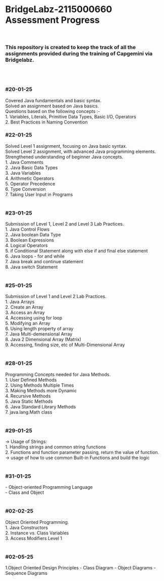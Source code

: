 # BridgeLabz-2115000660 Assessment Progress
<br>

<h3>This repository is created to keep the track of all the assignments provided during the training of Capgemini via Bridgelabz.</h3>

<br>
<br>

<h3>#20-01-25</h3>
Covered Java fundamentals and basic syntax.<br>
Solved an assignment based on Java basics.<br>
Questions based on the following concepts :-<br>
1. Variables, Literals, Primitive Data Types, Basic I/O, Operators<br>
2. Best Practices in Naming Convention<br>

<h3>#22-01-25</h3>
Solved Level 1 assignment, focusing on Java basic syntax.<br>
Solved Level 2 assignment, with advanced Java programming elements.<br>
Strengthened understanding of beginner Java concepts.<br>
1. Java Comments<br>
2. Java Basic Data Types<br>
3. Java Variables<br>
4. Arithmetic Operators<br>
5. Operator Precedence<br>
6. Type Conversion<br>
7. Taking User Input in Programs<br><br>

<h3>#23-01-25</h3>
Submission of Level 1, Level 2 and Level 3 Lab Practices. <br>
1. Java Control Flows<br>
2. Java boolean Data Type<br>
3. Boolean Expressions<br>
4. Logical Operators<br>
5. if Conditional Statement along with else if and final else statement<br>
6. Java loops - for and while<br>
7. Java break and continue statement<br>
8. Java switch Statement<br><br>

<h3>#25-01-25</h3>
Submission of Level 1 and Level 2 Lab Practices. <br>
1. Java Arrays<br>
2. Create an Array<br>
3. Access an Array<br>
4. Accessing using for loop<br>
5. Modifying an Array<br>
6. Using length property of array<br>
7. Java Multi-demensional Array<br>
8. Java 2 Dimensional Array (Matrix)<br>
9. Accessing, finding size, etc of Multi-Dimensional Array<br><br>

<h3>#28-01-25</h3>
Programming Concepts needed for Java Methods.<br>
1. User Defined Methods<br>
2. Using Methods Multiple Times<br>
3. Making Methods more Dynamic<br>
4. Recursive Methods<br>
5. Java Static Methods<br>
6. Java Standard Library Methods<br>
7. java.lang.Math class<br><br>

<h3>#29-01-25</h3>
-> Usage of Strings:<br>
1. Handling strings and common string functions<br>
2. Functions and function parameter passing, return the value of function.<br>
-> usage of how to use common Built-in Functions and build the logic<br><br>

<h3>#31-01-25</h3>
- Object-oriented Programming Language<br>
- Class and Object<br><br>

<h3>#02-02-25</h3>
Object Oriented Programming.<br>
1. Java Constructors<br>
2. Instance vs. Class Variables<br>
3. Access Modifiers Level 1<br><br>

<h3>#02-05-25</h3>
1.Object Oriented Design Principles
- Class Diagram
- Object Diagrams
- Sequence Diagrams